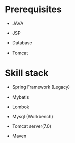 # Prerequisites
- JAVA

- JSP

- Database

- Tomcat

# Skill stack
- Spring Framework (Legacy)

- Mybatis

- Lombok

- Mysql (Workbench)

- Tomcat server(7.0)

- Maven
